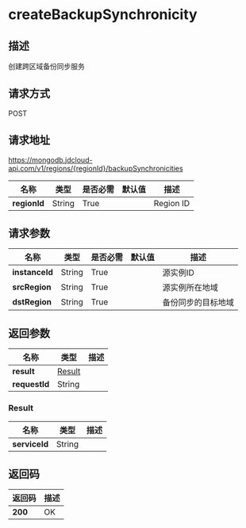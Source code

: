 # createBackupSynchronicity


## 描述
创建跨区域备份同步服务

## 请求方式
POST

## 请求地址
https://mongodb.jdcloud-api.com/v1/regions/{regionId}/backupSynchronicities

|名称|类型|是否必需|默认值|描述|
|---|---|---|---|---|
|**regionId**|String|True| |Region ID|

## 请求参数
|名称|类型|是否必需|默认值|描述|
|---|---|---|---|---|
|**instanceId**|String|True| |源实例ID|
|**srcRegion**|String|True| |源实例所在地域|
|**dstRegion**|String|True| |备份同步的目标地域|


## 返回参数
|名称|类型|描述|
|---|---|---|
|**result**|[Result](createbackupsynchronicity#result)| |
|**requestId**|String| |

### <div id="result">Result</div>
|名称|类型|描述|
|---|---|---|
|**serviceId**|String| |

## 返回码
|返回码|描述|
|---|---|
|**200**|OK|
